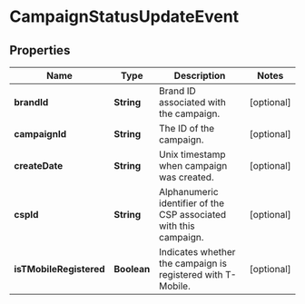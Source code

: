 

# CampaignStatusUpdateEvent


## Properties

| Name | Type | Description | Notes |
|------------ | ------------- | ------------- | -------------|
|**brandId** | **String** | Brand ID associated with the campaign. |  [optional] |
|**campaignId** | **String** | The ID of the campaign. |  [optional] |
|**createDate** | **String** | Unix timestamp when campaign was created. |  [optional] |
|**cspId** | **String** | Alphanumeric identifier of the CSP associated with this campaign. |  [optional] |
|**isTMobileRegistered** | **Boolean** | Indicates whether the campaign is registered with T-Mobile. |  [optional] |



